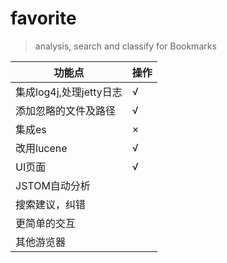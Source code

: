 # favorite
> analysis, search and classify for Bookmarks

功能点 					|操作	   
 -----------------------|----------
集成log4j,处理jetty日志	|		  √
添加忽略的文件及路径		|		  √
集成es					|		  ×
改用lucene				|		  √
UI页面					|		  √
JSTOM自动分析				|		   
搜索建议，纠错			|		   
更简单的交互				|		   
其他游览器				|		   

